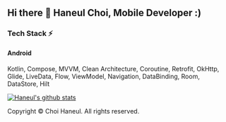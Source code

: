 ## Hi there 👋 Haneul Choi, Mobile Developer :)
### Tech Stack ⚡
#### Android 
Kotlin, Compose, MVVM, Clean Architecture, Coroutine, Retrofit, OkHttp, Glide, LiveData, Flow, ViewModel, Navigation, DataBinding, Room, DataStore, Hilt

[![Haneul's github stats](https://github-readme-stats.vercel.app/api?username=haneul9809)](https://github.com/anuraghazra/github-readme-stats)

Copyright © Choi Haneul. All rights reserved.

<!--
- 🔭 I’m currently working on ...
- 🌱 I’m currently learning ...
- 👯 I’m looking to collaborate on ...
- 🤔 I’m looking for help with ...
- 💬 Ask me about ...
- 📫 How to reach me: ...
- 😄 Pronouns: ...
- ⚡ Fun fact: ...
-->
